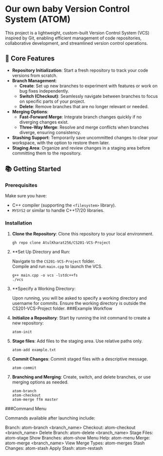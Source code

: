 # **Our own baby Version Control System (ATOM)**

This project is a lightweight, custom-built Version Control System (VCS) inspired by Git, enabling efficient management of code repositories, collaborative development, and streamlined version control operations.

## 🚀 **Core Features**

- **Repository Initialization**: Start a fresh repository to track your code versions from scratch.
- **Branch Management**:
  - **Create**: Set up new branches to experiment with features or work on bug fixes independently.
  - **Switch (Checkout)**: Seamlessly navigate between branches to focus on specific parts of your project.
  - **Delete**: Remove branches that are no longer relevant or needed.
- **Merging Options**:
  - **Fast-Forward Merge**: Integrate branch changes quickly if no diverging changes exist.
  - **Three-Way Merge**: Resolve and merge conflicts when branches diverge, ensuring consistency.
- **Stashing Support**: Temporarily save uncommitted changes to clear your workspace, with the option to restore them later.
- **Staging Area**: Organize and review changes in a staging area before committing them to the repository.

## 📚 **Getting Started**

### Prerequisites
Make sure you have:
- C++ compiler (supporting the `<filesystem>` library).
- `MYSYS2` or similar to handle C++17/20 libraries.

### Installation

1. **Clone the Repository**: 
     Clone this repository to your local environment.
  
     ```shell
     gh repo clone AtulKharat256/CS201-VCS-Project
2. **Set Up Directory and Run:

    Navigate to the `CS201-VCS-Project` folder.  
    Compile and run `main.cpp` to launch the VCS.
    
    ```shell
    g++ main.cpp -o vcs -lstdc++fs
    ./vcs
3. **Specify a Working Directory:

    Upon running, you will be asked to specify a working directory and username for commits.
    Ensure the working directory is outside the CS201-VCS-Project folder.
###Example Workflow

1. **Initialize a Repository**:
    Start by running the init command to create a new repository:
    ```shell
    atom-init
2. **Stage files**:
    Add files to the staging area. Use relative paths only.
    ```shell
    atom-add example.txt
3. **Commit Changes**:
    Commit staged files with a descriptive message.
    ```shell
    atom-commit
4. **Branching and Merging**:
    Create, switch, and delete branches, or use merging options as needed.
    ```shell
    atom-branch
    atom-checkout
    atom-merge ffm master
###Command Menu

Commands available after launching include:

  Branch: atom-branch <branch_name>
  Checkout: atom-checkout <branch_name>
  Delete Branch: atom-delete <branch_name>
  Stage Files: atom-stage
  Show Branches: atom-show
  Menu Help: atom-menu
  Merge: atom-merge <merge-type> <branch_name>
  View Merge Types: atom-merges
  Stash Changes: atom-stash
  Apply Stash: atom-restash

    
    
    
    


